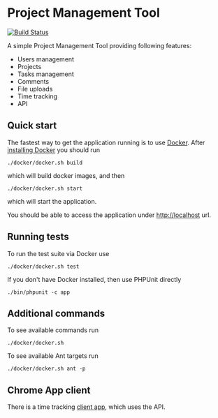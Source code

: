 Project Management Tool
=======================

[![Build Status](https://secure.travis-ci.org/adrianolek/PMT.png)](http://travis-ci.org/adrianolek/PMT)


A simple Project Management Tool providing following features:

* Users management
* Projects
* Tasks management
* Comments
* File uploads
* Time tracking
* API

Quick start
-----------

The fastest way to get the application running is to use [Docker](https://www.docker.io).
After [installing Docker](https://docs.docker.com/installation/#installation) you should run

    ./docker/docker.sh build

which will build docker images, and then

    ./docker/docker.sh start

which will start the application.

You should be able to access the application under [http://localhost](http://localhost) url.

Running tests
-------------

To run the test suite via Docker use

    ./docker/docker.sh test

If you don't have Docker installed, then use PHPUnit directly

    ./bin/phpunit -c app

Additional commands
-------------------

To see available commands run

    ./docker/docker.sh

To see available Ant targets run

    ./docker/docker.sh ant -p

Chrome App client
-----------------

There is a time tracking [client app](https://github.com/adrianolek/PMT-Client), which uses the API.
